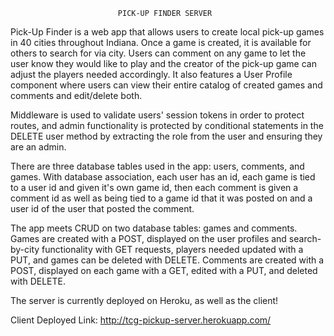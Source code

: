                             PICK-UP FINDER SERVER
                    
Pick-Up Finder is a web app that allows users to create local pick-up games in 40 
cities throughout Indiana. Once a game is created, it is available for others to search for via city. Users can comment on any game to let the user know they would like to play and the creator of the pick-up game can adjust the players needed accordingly. It also features a User Profile component where users can view their entire catalog of created games and comments and edit/delete both. 


Middleware is used to validate users' session tokens in order to protect routes, and admin functionality is protected by conditional statements in the DELETE user method by extracting the role from the user and ensuring they are an admin.

There are three database tables used in the app: users, comments, and games. With database association, each user has an id, each game is tied to a user id and given it's own game id, then each comment is given a comment id as well as being tied to a game id that it was posted on and a user id of the user that posted the comment.

The app meets CRUD on two database tables: games and comments. Games are created with a POST, displayed on the user profiles and search-by-city functionality with GET requests, players needed updated with a PUT, and games can be deleted with DELETE. Comments are created with a POST, displayed on each game with a GET, edited with a PUT, and deleted with DELETE.  

The server is currently deployed on Heroku, as well as the client!

Client Deployed Link: http://tcg-pickup-server.herokuapp.com/